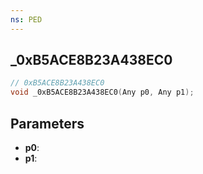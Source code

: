 ```yaml
---
ns: PED
---
```

## _0xB5ACE8B23A438EC0

```c
// 0xB5ACE8B23A438EC0
void _0xB5ACE8B23A438EC0(Any p0, Any p1);
```

## Parameters
* **p0**:
* **p1**:
